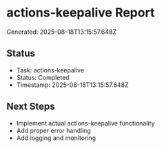 # actions-keepalive Report

Generated: 2025-08-18T13:15:57.648Z

## Status
- Task: actions-keepalive
- Status: Completed
- Timestamp: 2025-08-18T13:15:57.648Z

## Next Steps
- Implement actual actions-keepalive functionality
- Add proper error handling
- Add logging and monitoring
